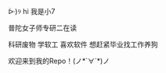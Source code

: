 
<!--
**hishark/hishark** is a ✨ _special_ ✨ repository because its `README.md` (this file) appears on your GitHub profile.

Here are some ideas to get you started:

- 🔭 I’m currently working on ...
- 🌱 I’m currently learning ...
- 👯 I’m looking to collaborate on ...
- 🤔 I’m looking for help with ...
- 💬 Ask me about ...
- 📫 How to reach me: ...
- 😄 Pronouns: ...
- ⚡ Fun fact: ...

![Anurag's github stats](https://github-readme-stats.vercel.app/api?username=hishark&show_icons=true)


-->

ᐕ)୨ hi 我是小7

普陀女子师专研二在读

科研废物 学软工 喜欢软件 想赶紧毕业找工作养狗

欢迎来到我的Repo！(ノ\*\`∀´\*)ノ
